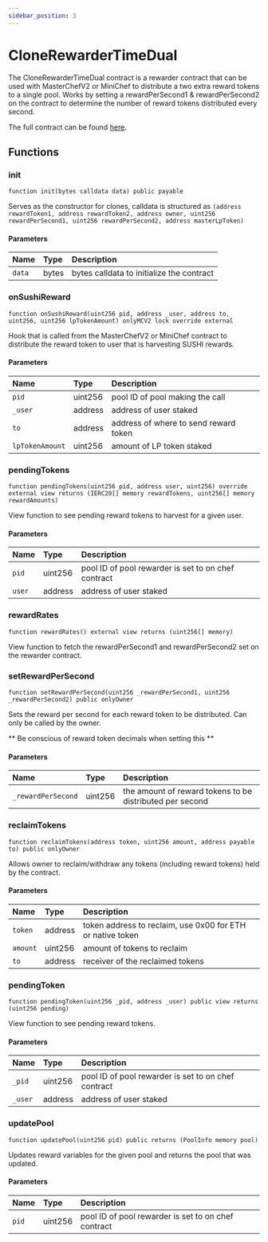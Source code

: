 ```yaml
---
sidebar_position: 3
---
```


# CloneRewarderTimeDual

The CloneRewarderTimeDual contract is a rewarder contract that can be used with MasterChefV2 or MiniChef to distribute a two extra reward tokens to a single pool. Works by setting a rewardPerSecond1 & rewardPerSecond2 on the contract to determine the number of reward tokens distributed every second.

The full contract can be found [here](https://github.com/sushiswap/sushiswap/blob/archieve/canary/contracts/mocks/CloneRewarderTimeDual.sol).

## Functions

### init

```solidity
function init(bytes calldata data) public payable
```

Serves as the constructor for clones, calldata is structured as `(address rewardToken1, address rewardToken2, address owner, uint256 rewardPerSecond1, uint256 rewardPerSecond2, address masterLpToken)`

#### Parameters

| Name   | Type  | Description                               |
| :----- | :---- | :---------------------------------------- |
| `data` | bytes | bytes calldata to initialize the contract |

### onSushiReward

```solidity
function onSushiReward(uint256 pid, address _user, address to, uint256, uint256 lpTokenAmount) onlyMCV2 lock override external
```

Hook that is called from the MasterChefV2 or MiniChef contract to distribute the reward token to user that is harvesting SUSHI rewards.

#### Parameters

| Name            | Type    | Description                           |
| :-------------- | :------ | :------------------------------------ |
| `pid`           | uint256 | pool ID of pool making the call       |
| `_user`         | address | address of user staked                |
| `to`            | address | address of where to send reward token |
| `lpTokenAmount` | uint256 | amount of LP token staked             |

### pendingTokens

```solidity
function pendingTokens(uint256 pid, address user, uint256) override external view returns (IERC20[] memory rewardTokens, uint256[] memory rewardAmounts)
```

View function to see pending reward tokens to harvest for a given user.

#### Parameters

| Name   | Type    | Description                                         |
| :----- | :------ | :-------------------------------------------------- |
| `pid`  | uint256 | pool ID of pool rewarder is set to on chef contract |
| `user` | address | address of user staked                              |

### rewardRates

```solidity
function rewardRates() external view returns (uint256[] memory)
```

View function to fetch the rewardPerSecond1 and rewardPerSecond2 set on the rewarder contract.

### setRewardPerSecond

```solidity
function setRewardPerSecond(uint256 _rewardPerSecond1, uint256 _rewardPerSecond2) public onlyOwner
```

Sets the reward per second for each reward token to be distributed. Can only be called by the owner.

** Be conscious of reward token decimals when setting this **

#### Parameters

| Name               | Type    | Description                                              |
| :----------------- | :------ | :------------------------------------------------------- |
| `_rewardPerSecond` | uint256 | the amount of reward tokens to be distributed per second |

### reclaimTokens

```solidity
function reclaimTokens(address token, uint256 amount, address payable to) public onlyOwner
```

Allows owner to reclaim/withdraw any tokens (including reward tokens) held by the contract.

#### Parameters

| Name     | Type    | Description                                                |
| :------- | :------ | :--------------------------------------------------------- |
| `token`  | address | token address to reclaim, use 0x00 for ETH or native token |
| `amount` | uint256 | amount of tokens to reclaim                                |
| `to`     | address | receiver of the reclaimed tokens                           |

### pendingToken

```solidity
function pendingToken(uint256 _pid, address _user) public view returns (uint256 pending)
```

View function to see pending reward tokens.

#### Parameters

| Name    | Type    | Description                                         |
| :------ | :------ | :-------------------------------------------------- |
| `_pid`  | uint256 | pool ID of pool rewarder is set to on chef contract |
| `_user` | address | address of user staked                              |

### updatePool

```solidity
function updatePool(uint256 pid) public returns (PoolInfo memory pool)
```

Updates reward variables for the given pool and returns the pool that was updated.

#### Parameters

| Name  | Type    | Description                                         |
| :---- | :------ | :-------------------------------------------------- |
| `pid` | uint256 | pool ID of pool rewarder is set to on chef contract |
